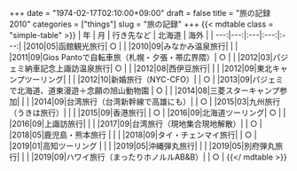 +++
date = "1974-02-17T02:10:00+09:00"
draft = false
title = "旅の記録2010"
categories = ["things"]
slug = "旅の記録"
+++
{{< mdtable class = "simple-table" >}}
| 年 | 月 | 行き先など | 北海道 | 海外 |
| ---:|---:|:---|:---:|:---:|
|2010|05|函館観光旅行| ○ | |
|2010|09|みなかみ温泉旅行| | |
|2011|09|Gios Pantoで自転車旅（札幌・夕張・帯広界隈）| ○ | |
|2012|03|パジェミ納車記念上諏訪温泉旅行| ○ | |
|2012|08|西伊豆旅行| | |
|2012|09|東北キャンプツーリング| | |
|2012|10|新婚旅行（NYC-CFO）| | ○ |
|2013|09|パジェミで北海道、道東漫遊＋念願の旭山動物園 | ○ | |
|2014|08|三菱スターキャンプ参加| | |
|2014|09|台湾旅行（台湾新幹線で高雄にも）| | ○ |
|2015|03|九州旅行（うきは旅行）| | |
|2015|09|香港旅行| | ○ |
|2016|09|北海道ツーリング| ○ | |
|2016|09|上諏訪旅行| | |
|2017|09|台湾旅行（現地集合現地解散）| | ○ |
|2018|05|鹿児島・熊本旅行 | | |
|2018|09|タイ・チェンマイ旅行| | ○ |
|2019|01|高知ツーリング | | |
|2019|05|沖縄弾丸旅行| | |
|2019|05|別府弾丸旅行| | |
|2019|09|ハワイ旅行（まったりホノルルAB&B）| | ○ |
{{</ mdtable >}}

